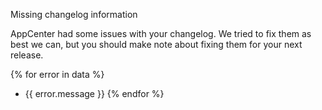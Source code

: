 Missing changelog information

AppCenter had some issues with your changelog. We tried to fix them as best we
can, but you should make note about fixing them for your next release.

{% for error in data %}
- {{ error.message }}
{% endfor %}
